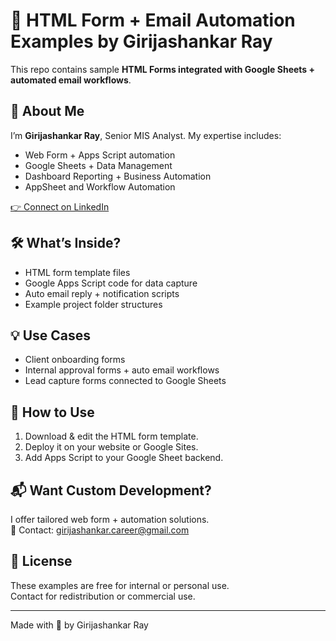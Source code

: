 # 📝 HTML Form + Email Automation Examples by Girijashankar Ray

This repo contains sample **HTML Forms integrated with Google Sheets + automated email workflows**.

## 👋 About Me
I’m **Girijashankar Ray**, Senior MIS Analyst. My expertise includes:
- Web Form + Apps Script automation
- Google Sheets + Data Management
- Dashboard Reporting + Business Automation
- AppSheet and Workflow Automation

[👉 Connect on LinkedIn](https://www.linkedin.com/in/girijashankarray/)

## 🛠️ What’s Inside?
- HTML form template files
- Google Apps Script code for data capture
- Auto email reply + notification scripts
- Example project folder structures

## 💡 Use Cases
- Client onboarding forms
- Internal approval forms + auto email workflows
- Lead capture forms connected to Google Sheets

## 🚀 How to Use
1. Download & edit the HTML form template.
2. Deploy it on your website or Google Sites.
3. Add Apps Script to your Google Sheet backend.

## 📬 Want Custom Development?
I offer tailored web form + automation solutions.  
📧 Contact: girijashankar.career@gmail.com

## 🤝 License
These examples are free for internal or personal use.  
Contact for redistribution or commercial use.

---

Made with 💙 by Girijashankar Ray
